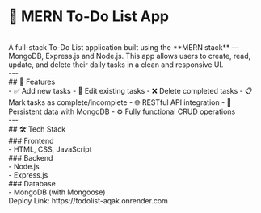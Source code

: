 # 📝 MERN To-Do List App
<br>
A full-stack To-Do List application built using the **MERN stack** — MongoDB, Express.js and Node.js. This app allows users to create, read, update, and delete their daily tasks in a clean and responsive UI.
<br>
---
<br>
## 🚀 Features
<br>
- ✅ Add new tasks
- 📝 Edit existing tasks
- ❌ Delete completed tasks
- 📋 Mark tasks as complete/incomplete
- 🌐 RESTful API integration
- 💾 Persistent data with MongoDB
- ⚙️ Fully functional CRUD operations
<br>
---
<br>
## 🛠️ Tech Stack
<br>
### Frontend

<br>
- HTML, CSS, JavaScript
<br>
### Backend
<br>
- Node.js
<br>
- Express.js
<br>
### Database
<br>
- MongoDB (with Mongoose)

<br>
Deploy Link: https://todolist-aqak.onrender.com
